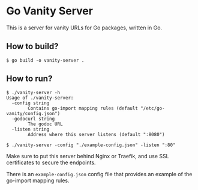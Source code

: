 # Go Vanity Server

This is a server for vanity URLs for Go packages, written in Go.


## How to build?
```
$ go build -o vanity-server .
```

## How to run?
```
$ ./vanity-server -h
Usage of ./vanity-server:
  -config string
    	Contains go-import mapping rules (default "/etc/go-vanity/config.json")
  -godocurl string
    	The godoc URL
  -listen string
    	Address where this server listens (default ":8080")

$ ./vanity-server -config "./example-config.json" -listen ":80"
```

Make sure to put this server behind Nginx or Traefik, and use SSL certificates to secure the endpoints.

There is an `example-config.json` config file that provides an example of the go-import mapping rules.